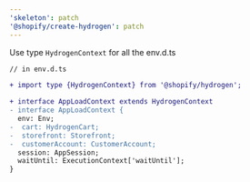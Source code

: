 ```yaml
---
'skeleton': patch
'@shopify/create-hydrogen': patch
---
```


Use type `HydrogenContext` for all the env.d.ts

```diff
// in env.d.ts

+ import type {HydrogenContext} from '@shopify/hydrogen';

+ interface AppLoadContext extends HydrogenContext
- interface AppLoadContext {
  env: Env;
-  cart: HydrogenCart;
-  storefront: Storefront;
-  customerAccount: CustomerAccount;
  session: AppSession;
  waitUntil: ExecutionContext['waitUntil'];
}

```

